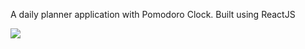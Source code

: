 A daily planner application with Pomodoro Clock.
Built using ReactJS

![](https://github.com/pothukuchir/daily-pomodoro/blob/master/src/Assets/output.gif)
